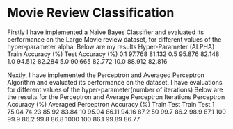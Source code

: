 # Movie Review Classification

Firstly I have implemented a Naïve Bayes Classifier and evaluated its performance on the Large Movie review dataset, for different values of the hyper-parameter alpha.
Below are my results
Hyper-Parameter (ALPHA)	Train Accuracy (%)	Test Accuracy (%)
0.1	97.768	81.132
0.5	95.876	82.148
1.0	94.512	82.284
5.0	90.665	82.772
10.0	88.912	82.816


Nextly, I have implemented the Perceptron and Averaged Perceptron Algorithm and evaluated its performance on the dataset. I have evaluations for different values of the hyper-parameter(number of iterations)
Below are the results for the Perceptron and Average Perceptron
Iterations	Perceptron Accuracy (%)	Averaged Perceptron Accuracy (%)
	Train	Test	Train	Test
1	75.04	74.23	85.92	83.84
10	95.04	86.11	94.16	87.2
50	99.7	86.2	98.9	87.1
100	99.9	86.2	99.8	86.8
1000	100	86.1	99.89	86.77
